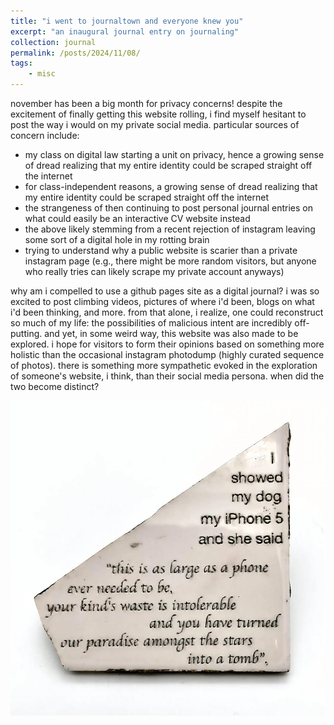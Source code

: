 ```yaml
---
title: "i went to journaltown and everyone knew you"
excerpt: "an inaugural journal entry on journaling"
collection: journal
permalink: /posts/2024/11/08/
tags: 
    - misc
---
```

 
november has been a big month for privacy concerns! despite the excitement of finally getting this website rolling, i find myself hesitant to post the way i would on my private social media. particular sources of concern include:

*  my class on digital law starting a unit on privacy, hence a growing sense of dread realizing that my entire identity could be scraped straight off the internet
*  for class-independent reasons, a growing sense of dread realizing that my entire identity could be scraped straight off the internet
*  the strangeness of then continuing to post personal journal entries on what could easily be an interactive CV website instead
*  the above likely stemming from a recent rejection of instagram leaving some sort of a digital hole in my rotting brain
*  trying to understand why a public website is scarier than a private instagram page (e.g., there might be more random visitors, but anyone who really tries can likely scrape my private account anyways)

why am i compelled to use a github pages site as a digital journal? i was so excited to post climbing videos, pictures of where i'd been, blogs on what i'd been thinking, and more. from that alone, i realize, one could reconstruct so much of my life: the possibilities of malicious intent are incredibly off-putting. and yet, in some weird way, this website was also made to be explored. i hope for visitors to form their opinions based on something more holistic than the occasional instagram photodump (highly curated sequence of photos). there is something more sympathetic evoked in the exploration of someone's website, i think, than their social media persona. when did the two become distinct? 

![image showing the meme, 'i showed my dog my iphone 5...'"](/images/journal_images/2024-11-08_1.jpg "Image 1")
